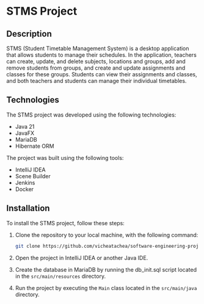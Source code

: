 # STMS Project

## Description

STMS (Student Timetable Management System) is a desktop application that allows students to manage
their schedules. In the application, teachers can create, update, and delete subjects, locations and
groups, add and remove students from groups, and create and update assignments and classes for these
groups. Students can view their assignments and classes, and both teachers and students can manage
their individual timetables.

## Technologies

The STMS project was developed using the following technologies:

- Java 21
- JavaFX
- MariaDB
- Hibernate ORM

The project was built using the following tools:

- IntelliJ IDEA
- Scene Builder
- Jenkins
- Docker

## Installation

To install the STMS project, follow these steps:

1. Clone the repository to your local machine, with the following command:

    ```bash
    git clone https://github.com/vicheatachea/software-engineering-project.git
    ```

2. Open the project in IntelliJ IDEA or another Java IDE.

3. Create the database in MariaDB by running the db_init.sql script located in the `src/main/resources` directory.

4. Run the project by executing the `Main` class located in the `src/main/java` directory.